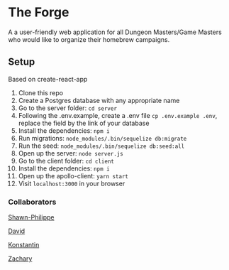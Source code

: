 # The Forge

A a user-friendly web application for all Dungeon Masters/Game Masters who would like to organize their homebrew campaigns.

## Setup

Based on create-react-app

1. Clone this repo
2. Create a Postgres database with any appropriate name
3. Go to the server folder: `cd server`
4. Following the .env.example, create a .env file `cp .env.example .env`, replace the field by the link of your database
5. Install the dependencies: `npm i`
6. Run migrations: `node_modules/.bin/sequelize db:migrate`
7. Run the seed: `node_modules/.bin/sequelize db:seed:all`
8. Open up the server: `node server.js`
9. Go to the client folder: `cd client`
10. Install the dependencies: `npm i`
11. Open up the apollo-client: `yarn start`
12. Visit `localhost:3000` in your browser

### Collaborators
[Shawn-Philippe](https://github.com/Levasseur-Sp)

[David](https://github.com/Sonchucks)

[Konstantin](https://github.com/ktoroshchin)

[Zachary](https://github.com/zacharylee97)
